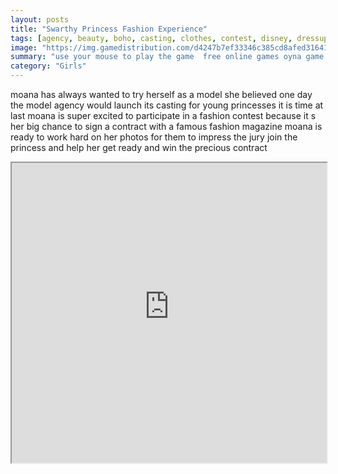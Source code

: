 ```yaml
---
layout: posts
title: "Swarthy Princess Fashion Experience"
tags: [agency, beauty, boho, casting, clothes, contest, disney, dressup, fashion, glamour, grunge, high, magazine, moana, model, photo, princess, style, free, online, games, oyna, game, free, games, play, play, games]
image: "https://img.gamedistribution.com/d4247b7ef33346c385cd8afed316418d.jpg"
summary: "use your mouse to play the game  free online games oyna game free games play play games"
category: "Girls"
---
```


moana has always wanted to try herself as a model she believed one day the model agency would launch its casting for young princesses it is time at last moana is super excited to participate in a fashion contest because it s her big chance to sign a contract with a famous fashion magazine moana is ready to work hard on her photos for them to impress the jury join the princess and help her get ready and win the precious contract

<iframe width="100%" height="480px;" src="https://html5.gamedistribution.com/d4247b7ef33346c385cd8afed316418d/"></iframe>